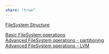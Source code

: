 ```yaml
---  
share: "true"  
---  
```

  
  
[FileSystem Structure](./FileSystem%20Structure.md)  
  
[Basic FileSystem operations](./Basic%20FileSystem%20operations.md)  
[Advanced FileSystem operations - partitioning](./Advanced%20FileSystem%20operations%20-%20partitioning.md)  
[Advanced FileSystem operations - LVM](Advanced%20FileSystem%20operations%20-%20LVM.md)  
